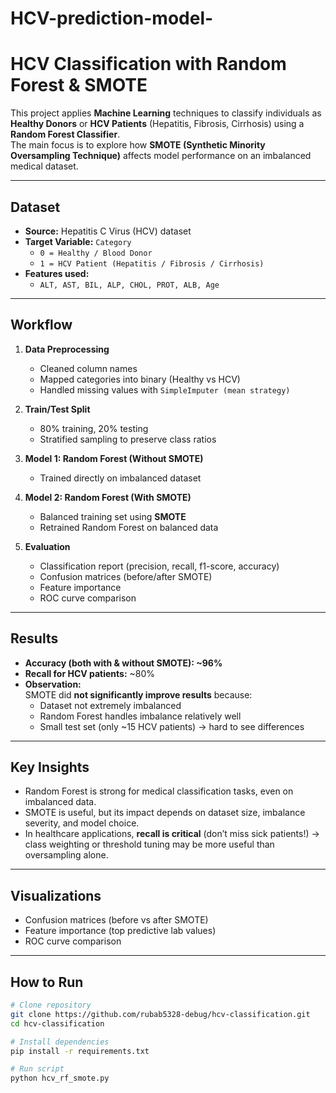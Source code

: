 # HCV-prediction-model-
# HCV Classification with Random Forest & SMOTE

This project applies **Machine Learning** techniques to classify individuals as **Healthy Donors** or **HCV Patients** (Hepatitis, Fibrosis, Cirrhosis) using a **Random Forest Classifier**.  
The main focus is to explore how **SMOTE (Synthetic Minority Oversampling Technique)** affects model performance on an imbalanced medical dataset.

---

## Dataset
- **Source:** Hepatitis C Virus (HCV) dataset  
- **Target Variable:** `Category`  
  - `0 = Healthy / Blood Donor`  
  - `1 = HCV Patient (Hepatitis / Fibrosis / Cirrhosis)`  
- **Features used:**
  - `ALT, AST, BIL, ALP, CHOL, PROT, ALB, Age`

---

## Workflow
1. **Data Preprocessing**
   - Cleaned column names
   - Mapped categories into binary (Healthy vs HCV)
   - Handled missing values with `SimpleImputer (mean strategy)`

2. **Train/Test Split**
   - 80% training, 20% testing
   - Stratified sampling to preserve class ratios

3. **Model 1: Random Forest (Without SMOTE)**
   - Trained directly on imbalanced dataset

4. **Model 2: Random Forest (With SMOTE)**
   - Balanced training set using **SMOTE**
   - Retrained Random Forest on balanced data

5. **Evaluation**
   - Classification report (precision, recall, f1-score, accuracy)
   - Confusion matrices (before/after SMOTE)
   - Feature importance
   - ROC curve comparison

---

## Results

- **Accuracy (both with & without SMOTE): ~96%**
- **Recall for HCV patients:** ~80%
- **Observation:**  
  SMOTE did **not significantly improve results** because:
  - Dataset not extremely imbalanced
  - Random Forest handles imbalance relatively well
  - Small test set (only ~15 HCV patients) → hard to see differences

---

## Key Insights
- Random Forest is strong for medical classification tasks, even on imbalanced data.  
- SMOTE is useful, but its impact depends on dataset size, imbalance severity, and model choice.  
- In healthcare applications, **recall is critical** (don’t miss sick patients!) → class weighting or threshold tuning may be more useful than oversampling alone.

---

## Visualizations
- Confusion matrices (before vs after SMOTE)
- Feature importance (top predictive lab values)
- ROC curve comparison

---

## How to Run

```bash
# Clone repository
git clone https://github.com/rubab5328-debug/hcv-classification.git
cd hcv-classification

# Install dependencies
pip install -r requirements.txt

# Run script
python hcv_rf_smote.py
